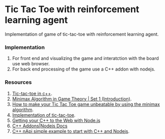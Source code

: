 # Tic Tac Toe with reinforcement learning agent
Implementation of game of tic-tac-toe with reinforcement learning agent.

### Implementation
1. For front end and visualizing the game and interatction with the board use web browser.
2. For back end processing of the game use a C++ addon with nodejs.

### Resources 
1. [Tic-tac-toe in c++](http://www.cplusplus.com/forum/beginner/55728/).
2. [Minimax Algorithm in Game Theory | Set 1 (Introduction)](http://www.geeksforgeeks.org/minimax-algorithm-in-game-theory-set-1-introduction/).
3. [How to make your Tic Tac Toe game unbeatable by using the minimax algorithm](https://medium.freecodecamp.org/how-to-make-your-tic-tac-toe-game-unbeatable-by-using-the-minimax-algorithm-9d690bad4b37).
4. [Implementation of tic-tac-toe](http://www.geeksforgeeks.org/implementation-of-tic-tac-toe-game/).
5. [Getting your C++ to the Web with Node.js](https://nodeaddons.com/getting-your-c-to-the-web-with-node-js/)
6. [C++ Addons|Nodejs Docs](https://nodejs.org/api/addons.html)
7. [C++ nApi simple example to start with C++ and Nodejs](https://goo.gl/XZWSz3).